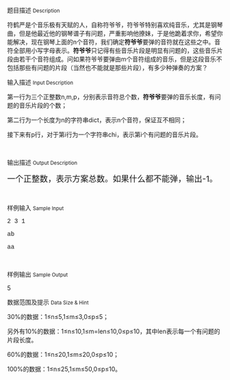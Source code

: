 <div class="panel panel-default">
<div class="area-title">
<span>
题目描述
<small>Description</small>
</span></div>
<div class="panel-body">

<p>符鹤严是个音乐极有天赋的人，自称符爷爷，符爷爷特别喜欢纯音乐，尤其是钢琴曲，但是他最近他的钢琴谱子有问题，严重影响他撩妹，于是他跪着求你，希望你能解决，现在钢琴上面的n个音符，我们确定<strong>符爷爷</strong>要弹的音符就在这些之中。音符全部用小写字母表示。<strong>符爷爷</strong>只记得有些音乐片段是明显有问题的，这些音乐片段由若干个音符组成。问如果符爷爷要弹由m个音符组成的音乐，但是这段音乐不包括那些有问题的片段（当然也不能就是那些片段），有多少种弹奏的方案？</p>

</div>
</div>

<div class="panel panel-default">
<div class="area-title">
<span>
输入描述
<small>Input Description</small>
</span></div>
<div class="panel-body">
<p>第一行为三个正整数n,m,p，分别表示音符总个数，<strong>符爷爷</strong>要弹的音乐长度，有问题的音乐片段的个数；</p><p>第二行为一个长度为n的字符串dict，表示n个音符，保证互不相同；</p><p>接下来有p行，对于第i行为一个字符串chi，表示第i个有问题的音乐片段。</p><p><br></p>

</div>
</div>
<div  class="panel panel-default">
<div class="area-title">
<span>
输出描述
<small>Output Description</small>
</span></div>
<div class="panel-body">

<p><span style="font-size:19px;font-family:宋体">一个正整数，表示方案总数。如果什么都不能弹，输出</span><span style="font-size:19px">-1</span><span style="font-size:19px;font-family:宋体">。</span></p><p><br/></p>

</div>
</div>


<div class="panel panel-default">
<div class="area-title">
<span>
样例输入
<small>Sample Input</small>
</span></div>
<div class="panel-body">
<p><span style="font-family: 'Courier New';">2 3 1</span></p><p><span style="font-family: 'Courier New';">ab</span></p><p><span style="font-family: 'Courier New';">aa</span></p><p><br></p>

</div>
</div>

<div class="panel panel-default">
<div class="area-title">
<span>
样例输出
<small>Sample Output</small>
</span></div>
<div class="panel-body">
<p>5</p>

</div>
</div>

<div class="panel panel-default">
<div class="area-title">
<span>
数据范围及提示
<small>Data Size & Hint</small>
</span></div>
<div class="panel-body">
<p>30%的数据：1≤n≤5,1≤m≤3,0≤p≤5；</p><p>另外有10%的数据：1≤n≤10,1≤m=len≤10,0≤p≤10，其中len表示每一个有问题的片段长度。</p><p>60%的数据：1≤n≤20,1≤m≤20,0≤p≤10；</p><p>100%的数据：1≤n≤25,1≤m≤50,0≤p≤10。</p><p><br></p>
</div>
</div>